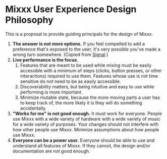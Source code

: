 # Mixxx User Experience Design Philosophy

This is a proposal to provide guiding principals for the design of
Mixxx.

1.  **The answer is not more options.** If you feel compelled to add a
    preference that's exposed to the user, it's very possible you've
    made a wrong turn somewhere. (Copied from
    [Signal](https://github.com/WhisperSystems/Signal-Android/blob/master/CONTRIBUTING.md#development-ideology).)
2.  **Live performance is the focus.**
    1.  Features that are meant to be used while mixing must be easily
        accessible with a minimum of steps (clicks, button presses, or
        other interactions) required to use them. Features whose use is
        not time sensitive do not need to be as easily accessible.
    2.  Discoverability matters, but being intuitive and easy to use
        while performing is more important.
    3.  Minimize mutable state, because the more moving parts a user has
        to keep track of, the more likely it is they will do something
        accidentally.
3.  **"Works for me" is not good enough.** It must work for everyone.
    People use Mixxx with a wide variety of hardware with a wide variety
    of music for a wide variety of purposes. Your changes should not
    interfere with how other people use Mixxx. Minimize assumptions
    about how people use Mixxx.
4.  **Everyone can be a power user.** Everyone should be able to use and
    understand all features of Mixxx. If they cannot, the design and/or
    documentation are not good enough.

